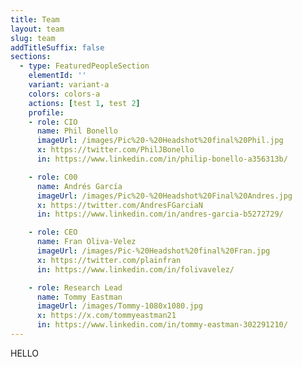 ```yaml
---
title: Team
layout: team
slug: team
addTitleSuffix: false
sections:
  - type: FeaturedPeopleSection
    elementId: ''
    variant: variant-a
    colors: colors-a
    actions: [test 1, test 2]
    profile:
    - role: CIO
      name: Phil Bonello
      imageUrl: /images/Pic%20-%20Headshot%20final%20Phil.jpg
      x: https://twitter.com/PhilJBonello
      in: https://www.linkedin.com/in/philip-bonello-a356313b/

    - role: C00
      name: Andrés García
      imageUrl: /images/Pic%20-%20Headshot%20Final%20Andres.jpg
      x: https://twitter.com/AndresFGarciaN
      in: https://www.linkedin.com/in/andres-garcia-b5272729/

    - role: CEO
      name: Fran Oliva-Velez
      imageUrl: /images/Pic-%20Headshot%20final%20Fran.jpg
      x: https://twitter.com/plainfran
      in: https://www.linkedin.com/in/folivavelez/

    - role: Research Lead
      name: Tommy Eastman
      imageUrl: /images/Tommy-1080x1080.jpg
      x: https://x.com/tommyeastman21
      in: https://www.linkedin.com/in/tommy-eastman-302291210/
---
```

HELLO